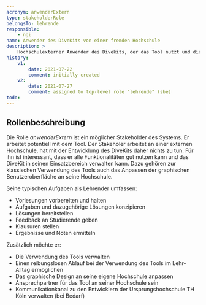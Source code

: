 ```yaml
---
acronym: anwenderExtern
type: stakeholderRole
belongsTo: lehrende
responsible: 
    - ngi
name: Anwender des DiveKits von einer fremden Hochschule
description: >
    Hochschulexterner Anwender des Divekits, der das Tool nutzt und die Verwaltung übernimmt
history:
    v1:
        date: 2021-07-22
        comment: initially created
    v2: 
        date: 2021-07-27
        comment: assigned to top-level role "lehrende" (sbe)         
todo: 
---
```


## Rollenbeschreibung

Die Rolle _anwenderExtern_ ist ein möglicher Stakeholder des Systems. Er arbeitet potentiell mit dem Tool. Der Stakeholer arbeitet an einer externen Hochschule, hat mit der Entwicklung des DiveKits daher nichts zu tun. Für ihn ist interessant, dass er alle Funktionalitäten gut nutzen kann und das DiveKit in seinen Einsatzbereich verwalten kann. Dazu gehören zur klassischen Verwendung des Tools auch das Anpassen der graphischen Benutzeroberfläche an seine Hochschule.

Seine typischen Aufgaben als Lehrender umfassen:
* Vorlesungen vorbereiten und halten
* Aufgaben und dazugehörige Lösungen konzipieren
* Lösungen bereitstellen
* Feedback an Studierende geben
* Klausuren stellen
* Ergebnisse und Noten ermitteln

Zusätzlich möchte er:
* Die Verwendung des Tools verwalten
* Einen reibungslosen Ablauf bei der Verwendung des Tools im Lehr-Alltag ermöglichen
* Das graphische Design an seine eigene Hochschule anpassen
* Ansprechpartner für das Tool an seiner Hochschule sein
* Kommunikationkanal zu den Entwicklern der Ursprungshochschule TH Köln verwalten (bei Bedarf)